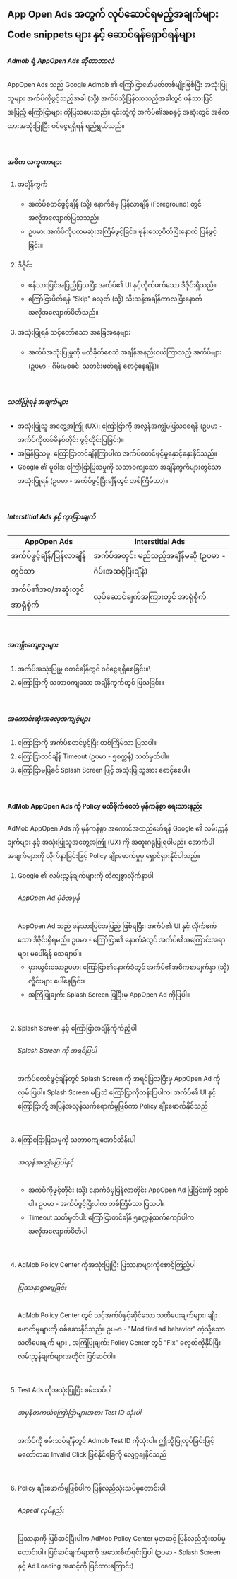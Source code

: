 ## App Open Ads အတွက် လုပ်ဆောင်ရမည့်အချက်များ Code snippets များ နှင့် ဆောင်ရန်ရှောင်ရန်များ

##### Admob ရဲ့ AppOpen Ads ဆိုတာဘာလဲ
<p>AppOpen Ads သည် Google Admob ၏ ကြော်ငြာဖော်မတ်တစ်မျိုးဖြစ်ပြီး အသုံးပြုသူများ အက်ပ်ကိုဖွင့်သည့်အခါ (သို့) အက်ပ်သို့ပြန်လာသည့်အခါတွင် ဖန်သားပြင်အပြည့် ကြော်ငြာများ ကိုပြသပေးသည်။ ၎င်းတို့ကို အက်ပ်၏အစနှင့် အဆုံးတွင် အဓိကထားအသုံးပြုပြီး ဝင်ငွေရရှိရန် ရည်ရွယ်သည်။</p>

<br>

#### အဓိက လက္ခဏာများ
1. အချိန်ကွက်
    * အက်ပ်စတင်ဖွင့်ချိန် (သို့) နောက်ခံမှ ပြန်လာချိန် (Foreground) တွင် အလိုအလျောက်ပြသသည်။
    * ဥပမာ: အက်ပ်ကိုပထမဆုံးအကြိမ်ဖွင့်ခြင်း၊ ဖုန်းသော့ပိတ်ပြီးနောက် ပြန်ဖွင့်ခြင်း။

2. ဒီဇိုင်း
    * ဖန်သားပြင်အပြည့်ပြသပြီး အက်ပ်၏ UI နှင့်လိုက်ဖက်သော ဒီဇိုင်းရှိသည်။
    * ကြော်ငြာပိတ်ရန် "Skip" ခလုတ် (သို့) သီးသန့်အချိန်ကာလပြီးနောက် အလိုအလျောက်ပိတ်သည်။
3. အသုံးပြုရန် သင့်တော်သော အခြေအနေများ
    * အက်ပ်အသုံးပြုမှုကို မထိခိုက်စေဘဲ အချိန်အနည်းငယ်ကြာသည့် အက်ပ်များ (ဥပမာ - ဂိမ်းမစခင်၊ သတင်းဖတ်ရန် စောင့်နေချိန်)။
<br>

##### သတိပြုရန် အချက်များ
* အသုံးပြုသူ အတွေ့အကြုံ (UX): ကြော်ငြာကို အလွန်အကျွံမပြသစေရန် (ဥပမာ - အက်ပ်ကိုတစ်မိနစ်တိုင်း ဖွင့်တိုင်းပြခြင်း)။
* အမြန်ပြသမှု: ကြော်ငြာတင်ချိန်ကြာပါက အက်ပ်စတင်ဖွင့်မှုနှောင့်နှေးနိုင်သည်။
* Google ၏ မူဝါဒ: ကြော်ငြာပြသမှုကို သဘာဝကျသော အချိန်ကွက်များတွင်သာ အသုံးပြုရန် (ဥပမာ - အက်ပ်ဖွင့်ပြီးချိန်တွင် တစ်ကြိမ်သာ)။

<br>

##### Interstitial Ads နှင့် ကွာခြားချက်
| AppOpen Ads | Interstitial Ads | 
| ------ | --- |
| အက်ပ်ဖွင့်ချိန်/ပြန်လာချိန်တွင်သာ     | အက်ပ်အတွင်း မည်သည့်အချိန်မဆို (ဥပမာ - ဂိမ်းအဆင့်ပြီးချိန်)  |
| အက်ပ်၏အစ/အဆုံးတွင် အာရုံစိုက်     | လုပ်ဆောင်ချက်အကြားတွင် အာရုံစိုက်  | 
	
<br>

##### အကျိုးကျေးဇူးများ
1. အက်ပ်အသုံးပြုမှု စတင်ချိန်တွင် ဝင်ငွေရရှိစေခြင်း။\
2. ကြော်ငြာကို သဘာဝကျသော အချိန်ကွက်တွင် ပြသခြင်း။

<br>

##### အကောင်းဆုံးအလေ့အကျင့်များ
1. ကြော်ငြာကို အက်ပ်စတင်ဖွင့်ပြီး တစ်ကြိမ်သာ ပြသပါ။
2. ကြော်ငြာတင်ချိန် Timeout (ဥပမာ - ၅စက္ကန့်) သတ်မှတ်ပါ။
3. ကြော်ငြာမပြခင် Splash Screen ဖြင့် အသုံးပြုသူအား စောင့်စေပါ။

<br>

#### AdMob AppOpen Ads ကို Policy မထိခိုက်စေဘဲ မှန်ကန်စွာ ရေးသားနည်း
<p>AdMob AppOpen Ads ကို မှန်ကန်စွာ အကောင်အထည်ဖော်ရန် Google ၏ လမ်းညွှန်ချက်များ နှင့် အသုံးပြုသူအတွေ့အကြုံ (UX) ကို အထူးဂရုပြုရပါမည်။ အောက်ပါအချက်များကို လိုက်နာခြင်းဖြင့် Policy ချိုးဖောက်မှုမှ ရှောင်ရှားနိုင်ပါသည်။</p>


1. Google ၏ လမ်းညွှန်ချက်များကို တိကျစွာလိုက်နာပါ
   ###### AppOpen Ad ပုံစံအမှန်
   AppOpen Ad သည် ဖန်သားပြင်အပြည့် ဖြစ်ရပြီး၊ အက်ပ်၏ UI နှင့် လိုက်ဖက်သော ဒီဇိုင်းရှိရမည်။ ဥပမာ - ကြော်ငြာ၏ နောက်ခံတွင် အက်ပ်၏အကြောင်းအရာများ မပေါ်ရန် သေချာပါ။ 
     * မှားယွင်းသောဥပမာ: ကြော်ငြာ၏နောက်ခံတွင် အက်ပ်၏အဓိကစာမျက်နှာ (သို့) လှိုင်းများ ပေါ်နေခြင်း။
     * အကြံပြုချက်: Splash Screen ပြပြီးမှ AppOpen Ad ကိုပြပါ။

<br>

2. Splash Screen နှင့် ကြော်ငြာအချိန်ကိုက်ညှိပါ
   ###### Splash Screen ကို အရင်ပြပါ
   အက်ပ်စတင်ဖွင့်ချိန်တွင် Splash Screen ကို အရင်ပြသပြီးမှ AppOpen Ad ကို လှမ်းပြပါ။ Splash Screen မပြဘဲ ကြော်ငြာကိုတန်းပြပါက၊ အက်ပ်၏ UI နှင့် ကြော်ငြာတို့ 
   အပြန်အလှန်သက်ရောက်မှုဖြစ်ကာ Policy ချိုးဖောက်နိုင်သည်
<br>

3. ကြော်ငငြာပြသမှုကို သဘာဝကျအောင်ထိန်းပါ
   ###### အလွန်အကျွံမပြပါနှင့်
    * အက်ပ်ကိုဖွင့်တိုင်း (သို့) နောက်ခံမှပြန်လာတိုင်း AppOpen Ad ပြခြင်းကို ရှောင်ပါ။ ဥပမာ - အက်ပ်ဖွင့်ပြီးပါက တစ်ကြိမ်သာ ပြသပါ။
    * Timeout သတ်မှတ်ပါ: ကြော်ငြာတင်ချိန် ၅စက္ကန့်ထက်ကျော်ပါက အလိုအလျောက်ပိတ်ပါ
<br>

4. AdMob Policy Center ကိုအသုံးပြုပြီး ပြဿနာများကိုစောင့်ကြည့်ပါ
   ###### ပြဿနာရှာဖွေခြင်း
    AdMob Policy Center တွင် သင့်အက်ပ်နှင့်ဆိုင်သော သတိပေးချက်များ၊ ချိုးဖောက်မှုများကို စစ်ဆေးနိုင်သည်။ ဥပမာ - "Modified ad behavior" ကဲ့သို့သော သတိပေးချက် 
    များ , အကြံပြုချက်: Policy Center တွင် "Fix" ခလုတ်ကိုနှိပ်ပြီး လမ်းညွှန်ချက်များအတိုင်း ပြင်ဆင်ပါ။
<br>

5. Test Ads ကိုအသုံးပြုပြီး စမ်းသပ်ပါ
   ###### အမှန်တကယ်ကြော်ငြာများအစား Test ID သုံးပါ
   အက်ပ်ကို စမ်းသပ်ချိန်တွင် Admob Test ID ကိုသုံးပါ။ ဤသို့ပြုလုပ်ခြင်းဖြင့် မတော်တဆ Invalid Click ဖြစ်နိုင်ခြေကို လျှော့ချနိုင်သည် 
<br>

6. Policy ချိုးဖောက်မှုဖြစ်ပါက ပြန်လည်သုံးသပ်မှုတောင်းပါ
   ######  Appeal လုပ်နည်း
   ပြဿနာကို ပြင်ဆင်ပြီးပါက AdMob Policy Center မှတဆင့် ပြန်လည်သုံးသပ်မှုတောင်းပါ။ ပြင်ဆင်ချက်များကို အသေးစိတ်ရှင်းပြပါ (ဥပမာ - Splash Screen နှင့် Ad 
   Loading အဆင့်ကို ပြင်ထားကြောင်း)
<br>
